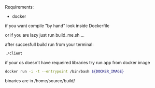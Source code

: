 Requirements:
- docker

if you want compile "by hand" look inside Dockerfile

or if you are lazy just run build_me.sh ...

after succesfull build run from your terminal:
```bash
./client
```

if your os doesn't have requeired libraries try run app from docker image
```bash
docker run -i -t --entrypoint /bin/bash ${DOCKER_IMAGE}
```
binaries are in /home/source/build/
